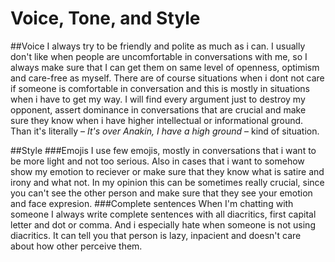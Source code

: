 # Voice, Tone, and Style
##Voice
I always try to be friendly and polite as much as i can. I usually don't like when people are uncomfortable in conversations with me, so I always make sure that I can get them on same level of openness, optimism and care-free as myself. There are of course situations when i dont not care if someone is comfortable in conversation and this is mostly in situations when i have to get my way. I will find every argument just to destroy my opponent, assert dominance in conversations that are crucial and make sure they know when i have higher intellectual or informational ground. Than it's literally – *It's over Anakin, I have a high ground* – kind of situation.

##Style
###Emojis
I use few emojis, mostly in conversations that i want to be more light and not too serious. Also in cases that i want to somehow show my emotion to reciever or make sure that they know what is satire and irony and what not. In my opinion this can be sometimes really crucial, since you can't see the other person and make sure that they see your emotion and face expresion.
###Complete sentences
When I'm chatting with someone I always write complete sentences with all diacritics, first capital letter and dot or comma. And i especially hate when someone is not using diacritics. It can tell you that person is lazy, inpacient and doesn't care about how other perceive them. 
